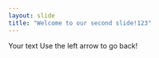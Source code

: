 ```yaml
---
layout: slide
title: "Welcome to our second slide!123"
---
```

Your text
Use the left arrow to go back!
